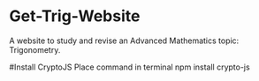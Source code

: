 # Get-Trig-Website
A website to study and revise an Advanced Mathematics topic: Trigonometry.

#Install CryptoJS
Place command in terminal
npm install crypto-js
